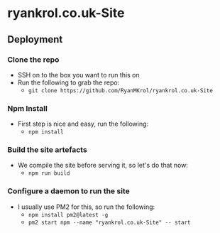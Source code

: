 # ryankrol.co.uk-Site

## Deployment

### Clone the repo

* SSH on to the box you want to run this on
* Run the following to grab the repo:
  * `git clone https://github.com/RyanMKrol/ryankrol.co.uk-Site`

### Npm Install

* First step is nice and easy, run the following:
  * `npm install`

### Build the site artefacts

* We compile the site before serving it, so let's do that now:
  * `npm run build`

### Configure a daemon to run the site

* I usually use PM2 for this, so run the following:
  * `npm install pm2@latest -g`
  * `pm2 start npm --name "ryankrol.co.uk-Site" -- start`
